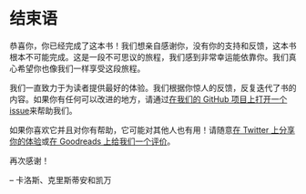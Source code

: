 # 结束语

恭喜你，你已经完成了这本书！我们想亲自感谢你，没有你的支持和反馈，这本书根本不可能完成。这是一段不可思议的旅程，我们感到非常幸运能依靠你。我们真心希望你也像我们一样享受这段旅程。

我们一直致力于为读者提供最好的体验。我们根据你惊人的反馈，反复迭代了书的内容。如果你有任何可以改进的地方，请通过[在我们的 GitHub 项目上打开一个 issue](https://github.com/dddinphp/book-issues)来帮助我们。

如果你喜欢它并且对你有帮助，它可能对其他人也有用！请随意[在 Twitter 上分享你的体验](https://twitter.com/intent/tweet?text=Just%20finished%20%E2%80%9CDomain-Driven%20Design%20in%20%23PHP%E2%80%9D%20by%20@buenosvinos,%20@theUniC%20and%20@keyvanakbary%20%E2%9D%A4%EF%B8%8E.%20Check%20it%20out!%20https://leanpub.com/ddd-in-php%3Futm_source=social%26utm_medium=twitter%26utm_campaign=book_end%20@dddbook)或[在 Goodreads 上给我们一个评价](https://www.goodreads.com/book/show/26032410-domain-driven-design-in-php)。

再次感谢！

– 卡洛斯、克里斯蒂安和凯万
